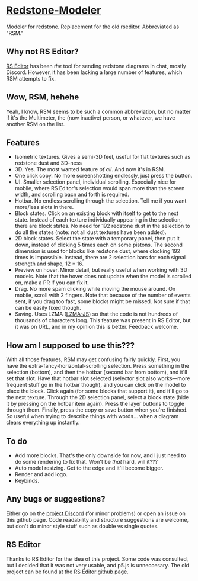 # [Redstone-Modeler](https://undecentions.github.io/Redstone-Modeler)
Modeler for redstone. Replacement for the old rseditor. Abbreviated as "RSM."

## Why not RS Editor?
[RS Editor](https://github.com/11-90-an/rseditor) has been *the* tool for sending redstone diagrams in chat, mostly Discord. However, it has been lacking a large number of features, which RSM attempts to fix.

## Wow, RSM, hehehe
Yeah, I know, RSM seems to be such a common abbreviation, but no matter if it's the Multimeter, the (now inactive) person, or whatever, we have another RSM on the list.

## Features
- Isometric textures. Gives a semi-3D feel, useful for flat textures such as redstone dust and 3D-ness
- 3D. Yes. The most wanted feature *of all*. And now it's in RSM.
- One click copy. No more screenshotting endlessly, just press the button.
- UI. Smaller selection panel, individual scrolling. Especially nice for mobile, where RS Editor's selection would span more than the screen width, and scrolling bacn and forth is required.
- Hotbar. No endless scrolling through the selection. Tell me if you want more/less slots in there.
- Block states. Click on an existing block with itself to get to the next state. Instead of each texture individually appearing in the selection, there are block states. No need for 192 redstone dust in the selection to do all the states (note: not all dust textures have been added).
- 2D block states. Select the state with a temporary panel, then put it down, instead of clicking 5 times each on some pistons. The second dimension is used for blocks like redstone dust, where clocking 192 times is impossible. Instead, there are 2 selection bars for each signal strength and shape, 12 * 16.
- Preview on hover. Minor detail, but really useful when working with 3D models. Note that the hover does not update when the model is scrolled on, make a PR if you can fix it.
- Drag. No more spam clicking while moving the mouse around. On mobile, scroll with 2 fingers. Note that because of the number of events sent, if you drag too fast, some blocks might be missed. Not sure if that can be easily fixed though.
- Saving. Uses LZMA ([LZMA-JS](https://github.com/LZMA-JS/LZMA-JS)) so that the code is not hundreds of thousands of characters long. This feature was present in RS Editor, but it was on URL, and in my opinion this is better. Feedback welcome.

## How am I supposed to use this???
With all those features, RSM may get confusing fairly quickly. First, you have the extra-fancy-horizontal-scrolling selection. Press something in the selection (bottom), and then the hotbar (second bar from bottom), and it'll set that slot. Have that hotbar slot selected (selector slot also works&mdash;more frequent stuff go in the hotbar though), and you can click on the model to place the block. Click again (for some blocks that support it), and it'll go to the next texture. Through the 2D selection panel, select a block state (hide it by pressing on the hotbar item again). Press the layer buttons to toggle through them. Finally, press the copy or save button when you're finished. So useful when trying to describe things with words&hellip; when a diagram clears everything up instantly.

## To do
- Add more blocks. That's the only downside for now, and I just need to do some rendering to fix that. Won't be *that* hard, will it???
- Auto model resizing. Get to the edge and it'll become bigger.
- Render and add logo.
- Keybinds.

## Any bugs or suggestions?
Either go on the [project Discord](https://discord.gg/2Qndd5v6JF) (for minor problems) or open an issue on this github page. Code readability and structure suggestions are welcome, but don't do minor style stuff such as double vs single quotes.

## RS Editor
Thanks to RS Editor for the idea of this project. Some code was consulted, but I decided that it was not very usable, and p5.js is unneccesary. The old project can be found at the [RS Editor github page](https://github.com/11-90-an/rseditor).
